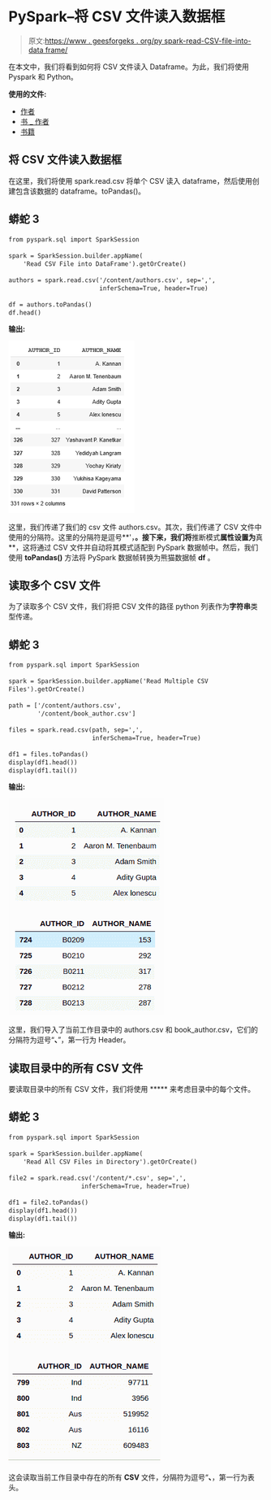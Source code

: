 # PySpark–将 CSV 文件读入数据框

> 原文:[https://www . geesforgeks . org/py spark-read-CSV-file-into-data frame/](https://www.geeksforgeeks.org/pyspark-read-csv-file-into-dataframe/)

在本文中，我们将看到如何将 CSV 文件读入 Dataframe。为此，我们将使用 Pyspark 和 Python。

**使用的文件:**

*   [作者](https://media.geeksforgeeks.org/wp-content/cdn-uploads/20210909170847/authors.csv)
*   [书 _ 作者](https://media.geeksforgeeks.org/wp-content/cdn-uploads/20210909170859/book_author.csv)
*   [书籍](https://media.geeksforgeeks.org/wp-content/cdn-uploads/20210909170912/books.csv)

## 将 CSV 文件读入数据框

在这里，我们将使用 spark.read.csv 将单个 CSV 读入 dataframe，然后使用创建包含该数据的 dataframe。toPandas()。

## 蟒蛇 3

```
from pyspark.sql import SparkSession

spark = SparkSession.builder.appName(
    'Read CSV File into DataFrame').getOrCreate()

authors = spark.read.csv('/content/authors.csv', sep=',',
                         inferSchema=True, header=True)

df = authors.toPandas()
df.head()
```

**输出:**

![](img/a50c379e937fe766cae782f6a05d6200.png)

这里，我们传递了我们的 csv 文件 authors.csv。其次，我们传递了 CSV 文件中使用的分隔符。这里的分隔符是逗号**'，**。接下来，我们将**推断模式**属性设置为**真**，这将通过 CSV 文件并自动将其模式适配到 PySpark 数据帧中。然后，我们使用 **toPandas()** 方法将 PySpark 数据帧转换为熊猫数据帧 **df** 。

## 读取多个 CSV 文件

为了读取多个 CSV 文件，我们将把 CSV 文件的路径 python 列表作为**字符串**类型传递。

## 蟒蛇 3

```
from pyspark.sql import SparkSession

spark = SparkSession.builder.appName('Read Multiple CSV Files').getOrCreate()

path = ['/content/authors.csv',
        '/content/book_author.csv']

files = spark.read.csv(path, sep=',',
                       inferSchema=True, header=True)

df1 = files.toPandas()
display(df1.head())
display(df1.tail())
```

**输出:**

![](img/8dc22fc8c882fce59406cfd36b221ea5.png)

这里，我们导入了当前工作目录中的 authors.csv 和 book_author.csv，它们的分隔符为逗号“**、**”，第一行为 Header。

## 读取目录中的所有 CSV 文件

要读取目录中的所有 CSV 文件，我们将使用 ***** 来考虑目录中的每个文件。

## 蟒蛇 3

```
from pyspark.sql import SparkSession

spark = SparkSession.builder.appName(
    'Read All CSV Files in Directory').getOrCreate()

file2 = spark.read.csv('/content/*.csv', sep=',',
                    inferSchema=True, header=True)

df1 = file2.toPandas()
display(df1.head())
display(df1.tail())
```

**输出:**

![](img/f82e78136f141890132631226dcaa1f7.png)

这会读取当前工作目录中存在的所有 **CSV** 文件，分隔符为逗号“**、**，第一行为表头。